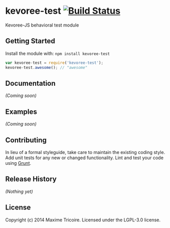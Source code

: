# kevoree-test [![Build Status](https://secure.travis-ci.org/maxleiko/kevoree-test.png?branch=master)](http://travis-ci.org/maxleiko/kevoree-test)

Kevoree-JS behavioral test module

## Getting Started
Install the module with: `npm install kevoree-test`

```javascript
var kevoree-test = require('kevoree-test');
kevoree-test.awesome(); // "awesome"
```

## Documentation
_(Coming soon)_

## Examples
_(Coming soon)_

## Contributing
In lieu of a formal styleguide, take care to maintain the existing coding style. Add unit tests for any new or changed functionality. Lint and test your code using [Grunt](http://gruntjs.com/).

## Release History
_(Nothing yet)_

## License
Copyright (c) 2014 Maxime Tricoire. Licensed under the LGPL-3.0 license.
